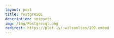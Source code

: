 ```yaml
---
layout: post
title: PostgreSQL
description: snippets
img: /img/Postgresql.png
redirect: https://plot.ly/~wilsonliao/100.embed
---
```


